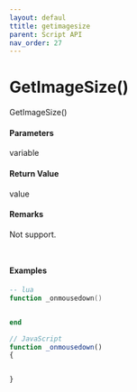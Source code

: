 ```yaml
---
layout: defaul
ttitle: getimagesize
parent: Script API
nav_order: 27
---
```

# GetImageSize\(\)

GetImageSize\(\)

#### Parameters

variable

#### Return Value

value

#### Remarks

Not support.

```lua

```

```js

```

#### 

#### Examples

```lua
-- lua
function _onmousedown()


end
```

```js
// JavaScript
function _onmousedown()
{    


}
```



